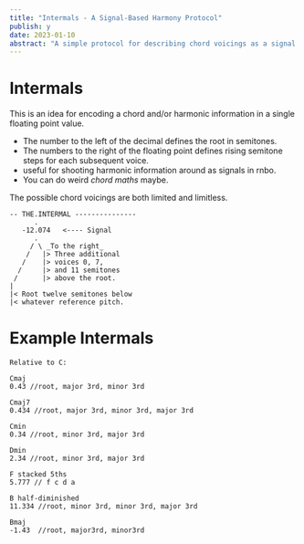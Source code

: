 ```yaml
---
title: "Intermals - A Signal-Based Harmony Protocol"
publish: y
date: 2023-01-10
abstract: "A simple protocol for describing chord voicings as a signal."
---
```


# Intermals
This is an idea for encoding a chord and/or harmonic information in a single floating point value.

- The number to the left of the decimal defines the root in semitones. 
- The numbers to the right of the floating point defines rising semitone steps for each subsequent voice.
- useful for shooting harmonic information around as signals in rnbo.
- You can do weird *chord maths* maybe.

The possible chord voicings are both limited and limitless.

```
-- THE.INTERMAL --------------- 
	  .
   -12.074   <---- Signal    
	  .  
     / \ _To the right_
    /   |> Three additional 
   /    |> voices 0, 7,
  /     |> and 11 semitones 
 /      |> above the root.
|
|< Root twelve semitones below 
|< whatever reference pitch.

```


# Example Intermals

```
Relative to C:

Cmaj
0.43 //root, major 3rd, minor 3rd

Cmaj7
0.434 //root, major 3rd, minor 3rd, major 3rd

Cmin
0.34 //root, minor 3rd, major 3rd

Dmin
2.34 //root, minor 3rd, major 3rd

F stacked 5ths
5.777 // f c d a  

B half-diminished
11.334 //root, minor 3rd, minor 3rd, major 3rd

Bmaj
-1.43  //root, major3rd, minor3rd

```

